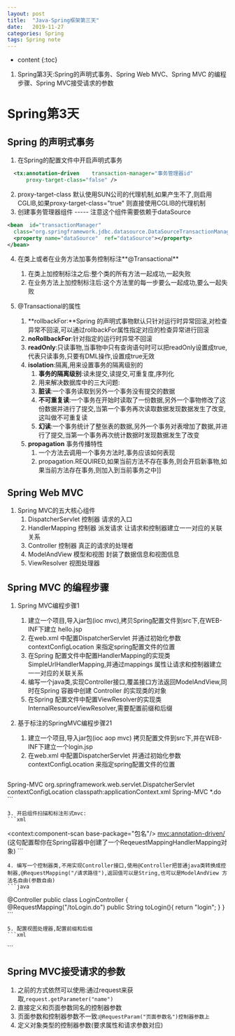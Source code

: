 ```yaml
---
layout: post
title:  "Java-Spring框架第三天"
date:   2019-11-27
categories: Spring
tags: Spring note
---
```


* content
{:toc}

1. Spring第3天:Spring的声明式事务、Spring Web MVC、Spring MVC 的编程步骤、Spring MVC接受请求的参数










# Spring第3天
## Spring 的声明式事务 
1. 在Spring的配置文件中开启声明式事务

```xml
  <tx:annotation-driven    transaction-manager="事务管理器id"  
      proxy-target-class="false" />
```

2. proxy-target-class 默认使用SUN公司的代理机制,如果产生不了,则启用CGLIB,如果proxy-target-class="true"  则直接使用CGLIB的代理机制 
3. 创建事务管理器组件  -----  注意这个组件需要依赖于dataSource 

```xml
<bean  id="transactionManager"  
  class="org.springframework.jdbc.datasource.DataSourceTransactionManager">
  <property name="dataSource"  ref="dataSource"></property>
</bean>    
```

4. 在类上或者在业务方法加事务控制标注**@Transactional**  
    1. 在类上加控制标注之后:整个类的所有方法一起成功,一起失败
    2. 在业务方法上加控制标注后:这个方法里的每一步要么一起成功,要么一起失败  

5. @Transactional的属性
    1. **rollbackFor:**Spring 的声明式事物默认只针对运行时异常回滚,对检查异常不回滚,可以通过rollbackFor属性指定对应的检查异常进行回滚
    2. **noRollbackFor**:针对指定的运行时异常不回滚
    3. **readOnly**:只读事物,当事物中只有查询语句时可以把readOnly设置成true,代表只读事务,只要有DML操作,设置成true无效
    4. **isolation**:隔离,用来设置事务的隔离级别的
        1. **事务的隔离级别**:读未提交,读提交,可重复度,序列化
        2. 用来解决数据库中的三大问题:
        3. **脏读**:一个事务读取到另外一个事务没有提交的数据
        4. **不可重复读**:一个事务在开始时读取了一份数据,另外一个事物修改了这份数据并进行了提交,当第一个事务再次读取数据发现数据发生了改变,这叫做不可重复读
        5. **幻读**:一个事务统计了整张表的数据,另外一个事务对表增加了数据,并进行了提交,当第一个事务再次统计数据时发现数据发生了改变
    5. **propagation** 事务传播特性
        1. 一个方法去调用一个事务方法时,事务应该如何表现
        2. propagation.REQUIRED,如果当前方法不存在事务,则会开启新事物,如果当前方法存在事务,则加入到当前事务之中]]

## Spring Web MVC
1. Spring MVC的五大核心组件 
    1. DispatcherServlet     控制器    请求的入口 
    2. HandlerMapping        控制器    派发请求  让请求和控制器建立一一对应的关联关系 
    3. Controller            控制器    真正的请求的处理者
    4. ModelAndView          模型和视图   封装了数据信息和视图信息
    5. ViewResolver          视图处理器  
  
## Spring MVC 的编程步骤 
1. Spring MVC编程步骤1 
    1. 建立一个项目,导入jar包(ioc mvc),拷贝Spring配置文件到src下,在WEB-INF下建立 hello.jsp 
    2. 在web.xml 中配置DispatcherServlet 并通过初始化参数contextConfigLocation  来指定spring配置文件的位置
    3. 在Spring 配置文件中配置HandlerMapping的实现类SimpleUrlHandlerMapping,并通过mappings 属性让请求和控制器建立一一对应的关联关系
    4. 编写一个java类,实现Controller接口,覆盖接口方法返回ModelAndView,同时在Spring 容器中创建 Controller 的实现类的对象 
    5. 在Spring 配置文件中配置ViewResolver的实现类InternalResourceViewResolver,需要配置前缀和后缀 

2. 基于标注的SpringMVC编程步骤21
    1. 建立一个项目,导入jar包(ioc aop mvc) 拷贝配置文件到src下,并在WEB-INF下建立一个login.jsp
    2. 在web.xml 中配置DispatcherServlet 并通过初始化参数contextConfigLocation  来指定spring配置文件的位置
    ```xml
<servlet>
    <servlet-name>Spring-MVC</servlet-name>
    <servlet-class>org.springframework.web.servlet.DispatcherServlet</servlet-class>
    <init-param>
        <param-name>contextConfigLocation</param-name>
        <param-value>classpath:applicationContext.xml</param-value>
    </init-param>
</servlet>
<servlet-mapping>
    <servlet-name>Spring-MVC</servlet-name>
    <url-pattern>*.do</url-pattern>
</servlet-mapping>
    ```  

    3. 开启组件扫描和标注形式mvc:
    ```xml  
<context:component-scan base-package="包名"/>
<mvc:annotation-driven/>
(这句配置帮你在Spring容器中创建了一个ReqeuestMappingHandlerMapping对象)
    ```  

    4. 编写一个控制器类,不用实现Controller接口,使用@Controller把普通java类转换成控制器,@RequestMapping("/请求路径"),返回值可以是String,也可以是ModelAndView 方法名自由(参数自由) 
    ```java  
@Controller
public class LoginController {
    @RequestMapping("/toLogin.do")
    public String toLogin(){
        return "login";
    }
}
    ```  

    5. 配置视图处理器,配置前缀和后缀  
    ```xml  
<bean id="viewResolver" class="org.springframework.web.servlet.view.InternalResourceViewResolver" >
    <property name="prefix" value="/WEB-INF/"/>
    <property name="suffix" value=".jsp"/>
</bean>
    ```  

## Spring MVC接受请求的参数
1. 之前的方式依然可以使用:通过request来获取,`request.getParameter("name")`
2. 直接定义和页面参数同名的控制器参数
3. 页面参数和控制器参数不一致:`@RequestParam("页面参数名")控制器参数上`
4. 定义对象类型的控制器参数(要求属性和请求参数对应)




